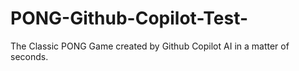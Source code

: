 # PONG-Github-Copilot-Test-
The Classic PONG Game created by Github Copilot AI in a matter of seconds.
